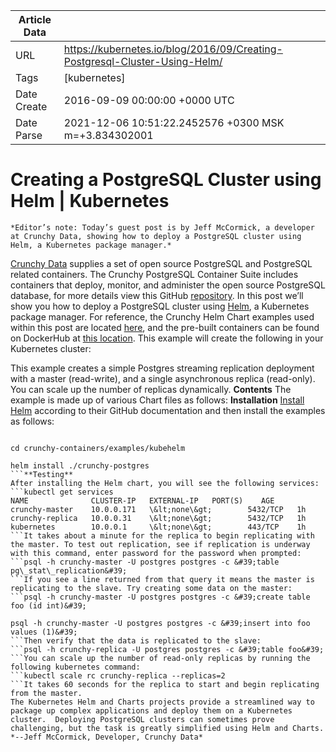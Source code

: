 |             Article Data             ||
| ----------------- | ----------------- |
| URL               | https://kubernetes.io/blog/2016/09/Creating-Postgresql-Cluster-Using-Helm/        |
| Tags              | [kubernetes]       |
| Date Create       | 2016-09-09 00:00:00 &#43;0000 UTC |
| Date Parse        | 2021-12-06 10:51:22.2452576 &#43;0300 MSK m=&#43;3.834302001  |

#  Creating a PostgreSQL Cluster using Helm  | Kubernetes

	
	
	
	
	*Editor’s note: Today’s guest post is by Jeff McCormick, a developer at Crunchy Data, showing how to deploy a PostgreSQL cluster using Helm, a Kubernetes package manager.*
[Crunchy Data](http://www.crunchydata.com/) supplies a set of open source PostgreSQL and PostgreSQL related containers. The Crunchy PostgreSQL Container Suite includes containers that deploy, monitor, and administer the open source PostgreSQL database, for more details view this GitHub [repository](https://github.com/crunchydata/crunchy-containers).
In this post we’ll show you how to deploy a PostgreSQL cluster using [Helm](https://github.com/kubernetes/helm), a Kubernetes package manager. For reference, the Crunchy Helm Chart examples used within this post are located [here](https://github.com/CrunchyData/crunchy-containers/tree/master/examples/kubehelm/crunchy-postgres), and the pre-built containers can be found on DockerHub at [this location](https://hub.docker.com/u/crunchydata/dashboard/).
This example will create the following in your Kubernetes cluster:

This example creates a simple Postgres streaming replication deployment with a master (read-write), and a single asynchronous replica (read-only). You can scale up the number of replicas dynamically.
**Contents**
The example is made up of various Chart files as follows:
**Installation**
[Install Helm](https://github.com/kubernetes/helm#install) according to their GitHub documentation and then install the examples as follows:
```helm init

cd crunchy-containers/examples/kubehelm

helm install ./crunchy-postgres
```**Testing**
After installing the Helm chart, you will see the following services:
```kubectl get services  
NAME              CLUSTER-IP   EXTERNAL-IP   PORT(S)    AGE  
crunchy-master    10.0.0.171   \&lt;none\&gt;        5432/TCP   1h  
crunchy-replica   10.0.0.31    \&lt;none\&gt;        5432/TCP   1h  
kubernetes        10.0.0.1     \&lt;none\&gt;        443/TCP    1h
```It takes about a minute for the replica to begin replicating with the master. To test out replication, see if replication is underway with this command, enter password for the password when prompted:
```psql -h crunchy-master -U postgres postgres -c &#39;table pg\_stat\_replication&#39;
```If you see a line returned from that query it means the master is replicating to the slave. Try creating some data on the master:
```psql -h crunchy-master -U postgres postgres -c &#39;create table foo (id int)&#39;

psql -h crunchy-master -U postgres postgres -c &#39;insert into foo values (1)&#39;
```Then verify that the data is replicated to the slave:
```psql -h crunchy-replica -U postgres postgres -c &#39;table foo&#39;
```You can scale up the number of read-only replicas by running the following kubernetes command:
```kubectl scale rc crunchy-replica --replicas=2
```It takes 60 seconds for the replica to start and begin replicating from the master.
The Kubernetes Helm and Charts projects provide a streamlined way to package up complex applications and deploy them on a Kubernetes cluster.  Deploying PostgreSQL clusters can sometimes prove challenging, but the task is greatly simplified using Helm and Charts.
*--Jeff McCormick, Developer, Crunchy Data*


	

	


